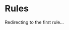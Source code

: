 # Rules

Redirecting to the first rule...

<script setup>
import { useData } from 'vitepress';

const {
  site,
  theme,
} = useData();

globalThis.location = site.value.base + theme.value.sidebar['/rules/'][0].items[0].items[0].link.slice(1);
</script>
